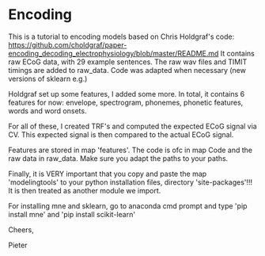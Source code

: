 # Encoding


This is a tutorial to encoding models based on Chris Holdgraf's code: https://github.com/choldgraf/paper-encoding_decoding_electrophysiology/blob/master/README.md
It contains raw ECoG data, with 29 example sentences. The raw wav files and TIMIT timings are added to raw_data. Code was adapted when necessary (new versions of sklearn e.g.)


Holdgraf set up some features, I added some more. In total, it contains 6 features for now: envelope, spectrogram, phonemes, phonetic features, words and word onsets.


For all of these, I created TRF's and computed the expected ECoG signal via CV. This expected signal is then compared to the actual ECoG signal.


Features are stored in map 'features'. The code is ofc in map Code and the raw data in raw_data. Make sure you adapt the paths to your paths.


Finally, it is VERY important that you copy and paste the map 'modelingtools' to your python installation files, directory 'site-packages'!!! It is then treated as
another module we import.


For installing mne and sklearn, go to anaconda cmd prompt and type 'pip install mne' and 'pip install scikit-learn'




Cheers,

Pieter
